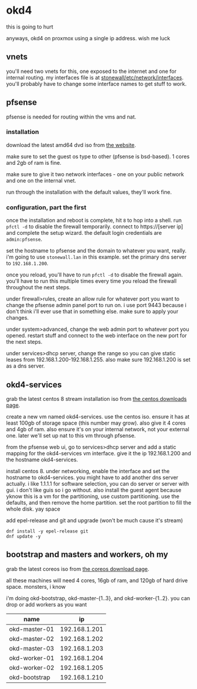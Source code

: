 # okd4
this is going to hurt

anyways, okd4 on proxmox using a single ip address. wish me luck

## vnets
you'll need two vnets for this, one exposed to the internet and one for internal routing. my interfaces file is at [stonewall/etc/network/interfaces](stonewall/etc/network/interfaces). you'll probably have to change some interface names to get stuff to work.

## pfsense
pfsense is needed for routing within the vms and nat. 

### installation
download the latest amd64 dvd iso from [the website](https://www.pfsense.org/download/).

make sure to set the guest os type to other (pfsense is bsd-based). 1 cores and 2gb of ram is fine.

make sure to give it two network interfaces - one on your public network and one on the internal vnet.

run through the installation with the default values, they'll work fine.

### configuration, part the first
once the installation and reboot is complete, hit `8` to hop into a shell. run `pfctl -d` to disable the firewall temporarily. connect to https://[server ip] and complete the setup wizard. the default login credentials are `admin:pfsense`. 

set the hostname to pfsense and the domain to whatever you want, really. i'm going to use `stonewall.lan` in this example. set the primary dns server to `192.168.1.200`.

once you reload, you'll have to run `pfctl -d` to disable the firewall again. you'll have to run this multiple times every time you reload the firewall throughout the next steps.

under firewall>rules, create an allow rule for whatever port you want to change the pfsense admin panel port to run on. i use port 9443 because i don't think i'll ever use that in something else. make sure to apply your changes.

under system>advanced, change the web admin port to whatever port you opened. restart stuff and connect to the web interface on the new port for the next steps.

under services>dhcp server, change the range so you can give static leases from 192.168.1.200-192.168.1.255. also make sure 192.168.1.200 is set as a dns server.

## okd4-services
grab the latest centos 8 stream installation iso from [the centos downloads page](https://www.centos.org/download/). 

create a new vm named okd4-services. use the centos iso. ensure it has at least 100gb of storage space (this number may grow). also give it 4 cores and 4gb of ram. also ensure it's on your internal network, not your external one. later we'll set up nat to this vm through pfsense.

from the pfsense web ui, go to services>dhcp server and add a static mapping for the okd4-services vm interface. give it the ip 192.168.1.200 and the hostname okd4-services.

install centos 8. 
  under networking, enable the interface and set the hostname to okd4-services.
    you might have to add another dns server actually. i like 1.1.1.1
  for software selection, you can do server or server with gui. i don't like guis so i go without. also install the guest agent because yknow this is a vm
  for the partitioning, use custom partitioning. use the defaults, and then remove the home partition. set the root partition to fill the whole disk. yay space

add epel-release and git and upgrade (won't be much cause it's stream)
```
dnf install -y epel-release git
dnf update -y
```

## bootstrap and masters and workers, oh my
grab the latest coreos iso from [the coreos download page](https://getfedora.org/coreos/download/).

all these machines will need 4 cores, 16gb of ram, and 120gb of hard drive space. monsters, i know

i'm doing okd-bootstrap, okd-master-{1..3}, and okd-worker-{1..2}. you can drop or add workers as you want

| name | ip |
| --- | --- |
| okd-master-01 | 192.168.1.201 |
| okd-master-02 | 192.168.1.202 |
| okd-master-03 | 192.168.1.203 |
| okd-worker-01 | 192.168.1.204 |
| okd-worker-02 | 192.168.1.205 |
| okd-bootstrap | 192.168.1.210 |

